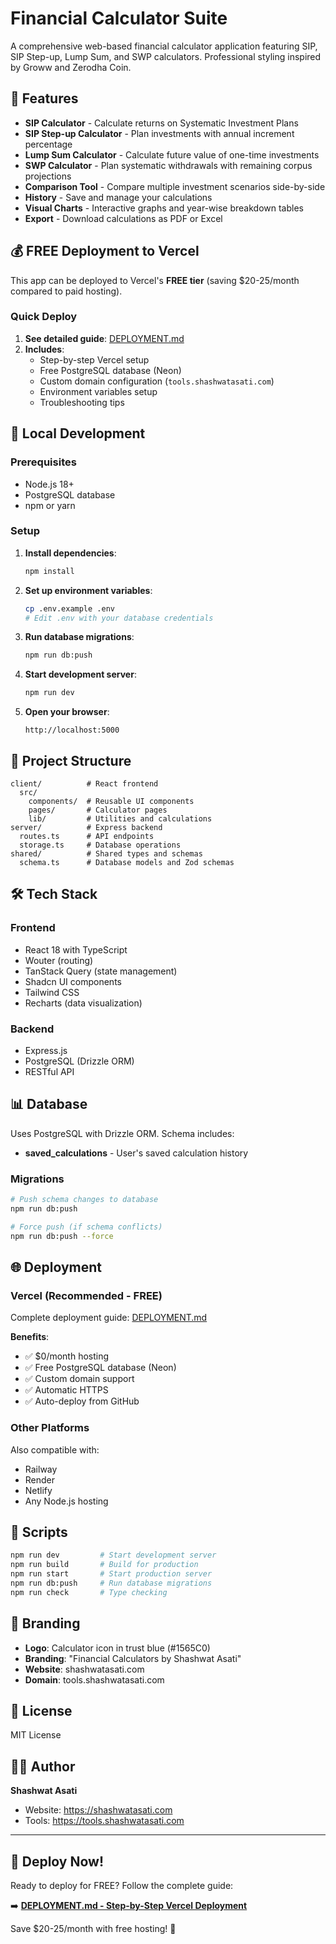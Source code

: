 # Financial Calculator Suite

A comprehensive web-based financial calculator application featuring SIP, SIP Step-up, Lump Sum, and SWP calculators. Professional styling inspired by Groww and Zerodha Coin.

## 🎯 Features

- **SIP Calculator** - Calculate returns on Systematic Investment Plans
- **SIP Step-up Calculator** - Plan investments with annual increment percentage
- **Lump Sum Calculator** - Calculate future value of one-time investments
- **SWP Calculator** - Plan systematic withdrawals with remaining corpus projections
- **Comparison Tool** - Compare multiple investment scenarios side-by-side
- **History** - Save and manage your calculations
- **Visual Charts** - Interactive graphs and year-wise breakdown tables
- **Export** - Download calculations as PDF or Excel

## 💰 FREE Deployment to Vercel

This app can be deployed to Vercel's **FREE tier** (saving $20-25/month compared to paid hosting).

### Quick Deploy

1. **See detailed guide**: [DEPLOYMENT.md](./DEPLOYMENT.md)
2. **Includes**:
   - Step-by-step Vercel setup
   - Free PostgreSQL database (Neon)
   - Custom domain configuration (`tools.shashwatasati.com`)
   - Environment variables setup
   - Troubleshooting tips

## 🚀 Local Development

### Prerequisites
- Node.js 18+ 
- PostgreSQL database
- npm or yarn

### Setup

1. **Install dependencies**:
   ```bash
   npm install
   ```

2. **Set up environment variables**:
   ```bash
   cp .env.example .env
   # Edit .env with your database credentials
   ```

3. **Run database migrations**:
   ```bash
   npm run db:push
   ```

4. **Start development server**:
   ```bash
   npm run dev
   ```

5. **Open your browser**:
   ```
   http://localhost:5000
   ```

## 📁 Project Structure

```
client/          # React frontend
  src/
    components/  # Reusable UI components
    pages/       # Calculator pages
    lib/         # Utilities and calculations
server/          # Express backend
  routes.ts      # API endpoints
  storage.ts     # Database operations
shared/          # Shared types and schemas
  schema.ts      # Database models and Zod schemas
```

## 🛠️ Tech Stack

### Frontend
- React 18 with TypeScript
- Wouter (routing)
- TanStack Query (state management)
- Shadcn UI components
- Tailwind CSS
- Recharts (data visualization)

### Backend
- Express.js
- PostgreSQL (Drizzle ORM)
- RESTful API

## 📊 Database

Uses PostgreSQL with Drizzle ORM. Schema includes:
- **saved_calculations** - User's saved calculation history

### Migrations
```bash
# Push schema changes to database
npm run db:push

# Force push (if schema conflicts)
npm run db:push --force
```

## 🌐 Deployment

### Vercel (Recommended - FREE)

Complete deployment guide: [DEPLOYMENT.md](./DEPLOYMENT.md)

**Benefits**:
- ✅ $0/month hosting
- ✅ Free PostgreSQL database (Neon)
- ✅ Custom domain support
- ✅ Automatic HTTPS
- ✅ Auto-deploy from GitHub

### Other Platforms

Also compatible with:
- Railway
- Render  
- Netlify
- Any Node.js hosting

## 📝 Scripts

```bash
npm run dev         # Start development server
npm run build       # Build for production
npm run start       # Start production server
npm run db:push     # Run database migrations
npm run check       # Type checking
```

## 🎨 Branding

- **Logo**: Calculator icon in trust blue (#1565C0)
- **Branding**: "Financial Calculators by Shashwat Asati"
- **Website**: shashwatasati.com
- **Domain**: tools.shashwatasati.com

## 📄 License

MIT License

## 👨‍💻 Author

**Shashwat Asati**
- Website: https://shashwatasati.com
- Tools: https://tools.shashwatasati.com

---

## 🚀 Deploy Now!

Ready to deploy for FREE? Follow the complete guide:

➡️ **[DEPLOYMENT.md - Step-by-Step Vercel Deployment](./DEPLOYMENT.md)**

Save $20-25/month with free hosting! 🎉
